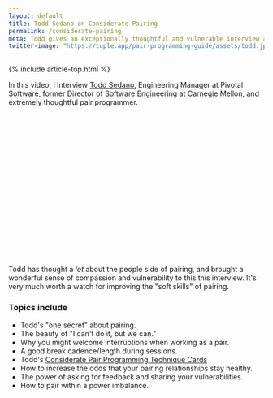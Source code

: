 ```yaml
---
layout: default
title: Todd Sedano on Considerate Pairing
permalink: /considerate-pairing
meta: Todd gives an exceptionally thoughtful and vulnerable interview about the interpersonal side of pairing (which is most of it!)
twitter-image: "https://tuple.app/pair-programming-guide/assets/todd.jpeg"
---
```


{% include article-top.html %}

In this video, I interview [Todd Sedano](https://sedano.org), Engineering Manager at Pivotal Software, former Director of Software Engineering at Carnegie Mellon, and extremely thoughtful pair programmer.

<script src="https://fast.wistia.com/embed/medias/plddt0phpq.jsonp" async></script><script src="https://fast.wistia.com/assets/external/E-v1.js" async></script><div class="wistia_responsive_padding" style="padding:56.25% 0 0 0;position:relative;"><div class="wistia_responsive_wrapper" style="height:100%;left:0;position:absolute;top:0;width:100%;"><div class="wistia_embed wistia_async_plddt0phpq videoFoam=true" style="height:100%;position:relative;width:100%"><div class="wistia_swatch" style="height:100%;left:0;opacity:0;overflow:hidden;position:absolute;top:0;transition:opacity 200ms;width:100%;"><img src="https://fast.wistia.com/embed/medias/plddt0phpq/swatch" style="filter:blur(5px);height:100%;object-fit:contain;width:100%;" alt="" aria-hidden="true" onload="this.parentNode.style.opacity=1;" /></div></div></div></div>

Todd has thought a _lot_ about the people side of pairing, and brought a wonderful sense of compassion and vulnerability to this this interview. It's very much worth a watch for improving the "soft skills" of pairing.

### Topics include

* Todd's "one secret" about pairing.
* The beauty of "I can't do it, but we can." 
* Why you might welcome interruptions when working as a pair.
* A good break cadence/length during sessions.
* Todd's [Considerate Pair Programming Technique Cards](https://www.amazon.com/Considerate-Pair-Programming-Technique-Cards/dp/B07L8QF3RC)
* How to increase the odds that your pairing relationships stay healthy.
* The power of asking for feedback and sharing your vulnerabilities.
* How to pair within a power imbalance.
